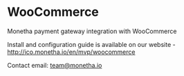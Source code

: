 # WooCommerce
Monetha payment gateway integration with WooCommerce

Install and configuration guide is available on our website - http://ico.monetha.io/en/mvp/woocommerce

Contact email: team@monetha.io
